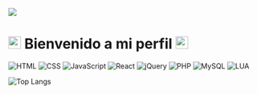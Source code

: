 ![](https://komarev.com/ghpvc/?username=jiimmyy1)

# <img src="https://www.nicepng.com/png/full/204-2047580_books-emoji-png-clip-free-library-emojis-de.png" width="25px"> Bienvenido a mi perfil <img src="https://www.nicepng.com/png/full/204-2047580_books-emoji-png-clip-free-library-emojis-de.png" width="25px">

![HTML](https://img.shields.io/badge/-HTML-E34F26?style=flat&logo=html5&logoColor=white)
![CSS](https://img.shields.io/badge/-CSS-1572B6?style=flat&logo=css3)
![JavaScript](https://img.shields.io/badge/-JavaScript-yellow?style=flat&logo=javascript&logoColor=white)
![React](https://img.shields.io/badge/-React-61DBFB?style=flat&logo=react&labelFontColor=white&logoColor=white)
![jQuery](https://img.shields.io/badge/-jQuery-b5b51f?style=flat&logo=jquery&logoColor=white)
![PHP](https://img.shields.io/badge/-PHP-787cb4?style=flat&logo=php&logoColor=white)
![MySQL](https://img.shields.io/badge/-MySQL-004d61?style=flat&logo=mysql&logoColor=white)
![LUA](https://img.shields.io/badge/-Lua-blue?style=flat&logo=lua)

<p>

![Top Langs](https://github-readme-stats.vercel.app/api/top-langs/?username=jiimmyy1&layout=compact)

</p>
